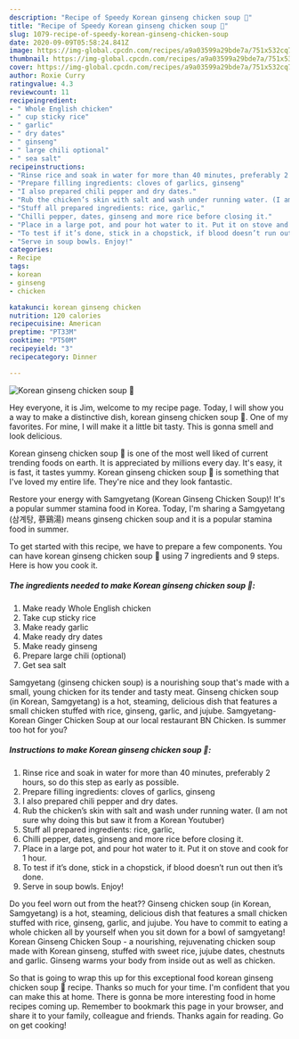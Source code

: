 ```yaml
---
description: "Recipe of Speedy Korean ginseng chicken soup 🥣"
title: "Recipe of Speedy Korean ginseng chicken soup 🥣"
slug: 1079-recipe-of-speedy-korean-ginseng-chicken-soup
date: 2020-09-09T05:58:24.841Z
image: https://img-global.cpcdn.com/recipes/a9a03599a29bde7a/751x532cq70/korean-ginseng-chicken-soup-🥣-recipe-main-photo.jpg
thumbnail: https://img-global.cpcdn.com/recipes/a9a03599a29bde7a/751x532cq70/korean-ginseng-chicken-soup-🥣-recipe-main-photo.jpg
cover: https://img-global.cpcdn.com/recipes/a9a03599a29bde7a/751x532cq70/korean-ginseng-chicken-soup-🥣-recipe-main-photo.jpg
author: Roxie Curry
ratingvalue: 4.3
reviewcount: 11
recipeingredient:
- " Whole English chicken"
- " cup sticky rice"
- " garlic"
- " dry dates"
- " ginseng"
- " large chili optional"
- " sea salt"
recipeinstructions:
- "Rinse rice and soak in water for more than 40 minutes, preferably 2 hours, so do this step as early as possible."
- "Prepare filling ingredients: cloves of garlics, ginseng"
- "I also prepared chili pepper and dry dates."
- "Rub the chicken’s skin with salt and wash under running water. (I am not sure why doing this but saw it from a Korean Youtuber)"
- "Stuff all prepared ingredients: rice, garlic,"
- "Chilli pepper, dates, ginseng and more rice before closing it."
- "Place in a large pot, and pour hot water to it. Put it on stove and cook for 1 hour."
- "To test if it’s done, stick in a chopstick, if blood doesn’t run out then it’s done."
- "Serve in soup bowls. Enjoy!"
categories:
- Recipe
tags:
- korean
- ginseng
- chicken

katakunci: korean ginseng chicken 
nutrition: 120 calories
recipecuisine: American
preptime: "PT33M"
cooktime: "PT50M"
recipeyield: "3"
recipecategory: Dinner

---
```



![Korean ginseng chicken soup 🥣](https://img-global.cpcdn.com/recipes/a9a03599a29bde7a/751x532cq70/korean-ginseng-chicken-soup-🥣-recipe-main-photo.jpg)

Hey everyone, it is Jim, welcome to my recipe page. Today, I will show you a way to make a distinctive dish, korean ginseng chicken soup 🥣. One of my favorites. For mine, I will make it a little bit tasty. This is gonna smell and look delicious.

Korean ginseng chicken soup 🥣 is one of the most well liked of current trending foods on earth. It is appreciated by millions every day. It's easy, it is fast, it tastes yummy. Korean ginseng chicken soup 🥣 is something that I've loved my entire life. They're nice and they look fantastic.

Restore your energy with Samgyetang (Korean Ginseng Chicken Soup)! It&#39;s a popular summer stamina food in Korea. Today, I&#39;m sharing a Samgyetang (삼계탕, 蔘鷄湯) means ginseng chicken soup and it is a popular stamina food in summer.


To get started with this recipe, we have to prepare a few components. You can have korean ginseng chicken soup 🥣 using 7 ingredients and 9 steps. Here is how you cook it.

<!--inarticleads1-->

##### The ingredients needed to make Korean ginseng chicken soup 🥣:

1. Make ready  Whole English chicken
1. Take  cup sticky rice
1. Make ready  garlic
1. Make ready  dry dates
1. Make ready  ginseng
1. Prepare  large chili (optional)
1. Get  sea salt


Samgyetang (ginseng chicken soup) is a nourishing soup that&#39;s made with a small, young chicken for its tender and tasty meat. Ginseng chicken soup (in Korean, Samgyetang) is a hot, steaming, delicious dish that features a small chicken stuffed with rice, ginseng, garlic, and jujube. Samgyetang-Korean Ginger Chicken Soup at our local restaurant BN Chicken. Is summer too hot for you? 

<!--inarticleads2-->

##### Instructions to make Korean ginseng chicken soup 🥣:

1. Rinse rice and soak in water for more than 40 minutes, preferably 2 hours, so do this step as early as possible.
1. Prepare filling ingredients: cloves of garlics, ginseng
1. I also prepared chili pepper and dry dates.
1. Rub the chicken’s skin with salt and wash under running water. (I am not sure why doing this but saw it from a Korean Youtuber)
1. Stuff all prepared ingredients: rice, garlic,
1. Chilli pepper, dates, ginseng and more rice before closing it.
1. Place in a large pot, and pour hot water to it. Put it on stove and cook for 1 hour.
1. To test if it’s done, stick in a chopstick, if blood doesn’t run out then it’s done.
1. Serve in soup bowls. Enjoy!


Do you feel worn out from the heat?? Ginseng chicken soup (in Korean, Samgyetang) is a hot, steaming, delicious dish that features a small chicken stuffed with rice, ginseng, garlic, and jujube. You have to commit to eating a whole chicken all by yourself when you sit down for a bowl of samgyetang! Korean Ginseng Chicken Soup - a nourishing, rejuvenating chicken soup made with Korean ginseng, stuffed with sweet rice, jujube dates, chestnuts and garlic. Ginseng warms your body from inside out as well as chicken. 

So that is going to wrap this up for this exceptional food korean ginseng chicken soup 🥣 recipe. Thanks so much for your time. I'm confident that you can make this at home. There is gonna be more interesting food in home recipes coming up. Remember to bookmark this page in your browser, and share it to your family, colleague and friends. Thanks again for reading. Go on get cooking!
